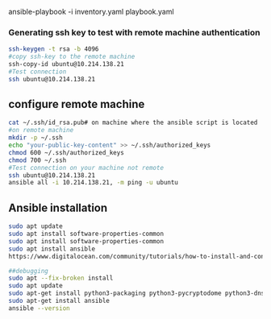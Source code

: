 ansible-playbook -i inventory.yaml playbook.yaml

### Generating ssh key to test with remote machine authentication
```bash
ssh-keygen -t rsa -b 4096
#copy ssh-key to the remote machine
ssh-copy-id ubuntu@10.214.138.21
#Test connection
ssh ubuntu@10.214.138.21
```
## configure remote machine 
```bash
cat ~/.ssh/id_rsa.pub# on machine where the ansible script is located
#on remote machine
mkdir -p ~/.ssh
echo "your-public-key-content" >> ~/.ssh/authorized_keys
chmod 600 ~/.ssh/authorized_keys
chmod 700 ~/.ssh
#Test connection on your machine not remote
ssh ubuntu@10.214.138.21
ansible all -i 10.214.138.21, -m ping -u ubuntu
```

## Ansible installation
```bash
sudo apt update
sudo apt install software-properties-common
sudo apt install software-properties-common
sudo apt install ansible
https://www.digitalocean.com/community/tutorials/how-to-install-and-configure-ansible-on-ubuntu-20-04

##debugging
sudo apt --fix-broken install
sudo apt update
sudo apt-get install python3-packaging python3-pycryptodome python3-dnspython python3-netaddr
sudo apt-get install ansible
ansible --version

```